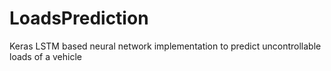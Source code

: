 # LoadsPrediction
Keras LSTM based neural network implementation to predict uncontrollable loads of a vehicle
